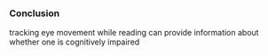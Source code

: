 ### Conclusion
tracking eye movement while reading can provide information about whether one is cognitively impaired
